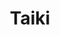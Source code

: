 ---
layout: place
title: "Taiki"
permalink: /new-york/brooklyn/taiki.html
stateAbbr: NY
stateName: New York
cityName: Brooklyn
place_id: ChIJ5yE7xlJawokRcLeu5KNTqgg
photos:
  - name: >-
      places/ChIJ5yE7xlJawokRcLeu5KNTqgg/photos/AeeoHcLoqwhEctYJovBSH0jV1a9Aok4G7nU-KVBBJJ83iPF-pdLzLGDROrXYv8e0tSAHdxhu2TvOTnGT-fy4vflSfIScJuQAdMuWBbq9PfXzrba0j9-F-QrPnTinWnYzhZjRwTNZVa-kn8ItwitduDhWFsj2F9m_8gdpjSgUTwMn3KX9EzM84uArr4fyNmUyxnOc2EiNQoQrAvWDFgf660LdwlugYzQNVdUtrNOTSpFuNBcr_fQehaK1x7N4yx0W1mr2-HqonGTpGPVUUzJ6wrH3hufAAujI77eTZFmG6c14dVwot9Xalw79lPnGRJLe_AIpQ047Jyd--pnMDzsNFqpjm63QxoV5yg1DfVnSd2IOIGmZCjFcstEzhsMurFJBRGIEyRQ1Ud6_MZ3TR-1EpfHgxV--Fo2iu-wDdt99C4X754KDi2ZI
    widthPx: 3024
    heightPx: 4032
    authorAttributions:
      - displayName: Reginald Bullock
        uri: https://maps.google.com/maps/contrib/116798241704192520068
        photoUri: >-
          https://lh3.googleusercontent.com/a/ACg8ocJgxLsEVrpcFIfcIzqHP8_6dakKAmFAKtrXUX0j9O-GhnQQ_g=s100-p-k-no-mo
    flagContentUri: >-
      https://www.google.com/local/imagery/report/?cb_client=maps_api_places.places_api&image_key=!1e10!2sCIHM0ogKEICAgIDa6Mr8ugE&hl=en-US
    googleMapsUri: >-
      https://www.google.com/maps/place//data=!3m4!1e2!3m2!1sCIHM0ogKEICAgIDa6Mr8ugE!2e10!4m2!3m1!1s0x89c25a52c63b21e7:0x8aa53a3e4aeb770
  - name: >-
      places/ChIJ5yE7xlJawokRcLeu5KNTqgg/photos/AeeoHcJrdArKiu8mD1DOLJS1EkeuWeu46t74JE2jRU4tZCNcPL6CWs5uxDwUD6Puv9Or9QzcSmGj1Ug8L_8GkiDUv0r38zZ7OSUekRbMIxO47J_W8v8OlFhMn-EtSJxyYzRQw1SmBz90okcaHVMyBhiDOvwTYicpme27p1-Xas9xet8NaSDa0LJpgd7OS-8l8jxXtMI4537ey1m-_wP1IvJ4DwVGAQWsgv3avB8p0N66mGQxuHaC-K9ANKSY42m0OwccFAVlh8VsCwcJF7ZBhAiRCzQ8L93EdGoutZNFWgdGxtfKrA
    widthPx: 1920
    heightPx: 1280
    authorAttributions:
      - displayName: Taiki
        uri: https://maps.google.com/maps/contrib/114051547822608556868
        photoUri: >-
          https://lh3.googleusercontent.com/a-/ALV-UjX-VMp8TWUQwlB9xrNw_hW47UcKvdnNycsvjjjLjgvaHVfY0vA=s100-p-k-no-mo
    flagContentUri: >-
      https://www.google.com/local/imagery/report/?cb_client=maps_api_places.places_api&image_key=!1e10!2sAF1QipM1Fmvj4d2Ty50AWipJo48FJoz6cOa3QCkRoyps&hl=en-US
    googleMapsUri: >-
      https://www.google.com/maps/place//data=!3m4!1e2!3m2!1sAF1QipM1Fmvj4d2Ty50AWipJo48FJoz6cOa3QCkRoyps!2e10!4m2!3m1!1s0x89c25a52c63b21e7:0x8aa53a3e4aeb770
  - name: >-
      places/ChIJ5yE7xlJawokRcLeu5KNTqgg/photos/AeeoHcKhouQeJyDs-KvQ8UqLLJUphfJMIuPsmsqptCV5FOf-zyVN3WABplD5C2opyPhuxF7l3cFmoXuVt64E_zyuqoeaVCIPpRo3a5mMhTuZ_5OV3cktdD6Tp-Y4i_R7DGVoODmP_9pnwb9--uDYT1Z9rxkVx6S0G8kvMWhnLke_EzXT0UDibbXJKfCEc4PqMbmy0gsYiuNW3GdunZKKB3rblqwJ-SME_4fj5ona6MkYL9tfKCcyU5wrEfVv2xjpVlOJViXOMoAZWN0CMbiWIRMyJ2br2BRVpvP24bdoeGnqbSjTpYzB4GNryQ5McEw9vaSho03M0gz5trStxwDWNGfku4m2cEfQWYf7me0HACOOf6JVQAZY2-Jmg985T_QPc2rp4aCXqXq10agv5YqOe4EAUMK6CtjcrYpcmKnq9ic59MFGsA
    widthPx: 4080
    heightPx: 3072
    authorAttributions:
      - displayName: Greg V
        uri: https://maps.google.com/maps/contrib/111449305212105165431
        photoUri: >-
          https://lh3.googleusercontent.com/a-/ALV-UjV0RdAD2A3kWXxaWVdJ1Ppjzal-Cx6WhWbwUTVrlM5ryKyat0T2MQ=s100-p-k-no-mo
    flagContentUri: >-
      https://www.google.com/local/imagery/report/?cb_client=maps_api_places.places_api&image_key=!1e10!2sCIHM0ogKEICAgIDdyfu6ZQ&hl=en-US
    googleMapsUri: >-
      https://www.google.com/maps/place//data=!3m4!1e2!3m2!1sCIHM0ogKEICAgIDdyfu6ZQ!2e10!4m2!3m1!1s0x89c25a52c63b21e7:0x8aa53a3e4aeb770
  - name: >-
      places/ChIJ5yE7xlJawokRcLeu5KNTqgg/photos/AeeoHcLRjGtDwlhWONs_NR58BoVRYkFmHs7QqKwJ3yWuPjDXIq-ULxlo9SlcrwvUXh0up_H2bSSP54B0wHbcSBCsMyB_jpm6W9JRDzJ-AhquWx5eYhABNAYOdOpo1mEWWmFpoD280uZvY_S0Ew96NXrfOZ5qjZsEngy3JKZeH-sGrkPfuMpz5jevf_6DVdpTCIejCVgQlaDRE6r4wTXQdXKdEU8w2NyXbuCI7z4PC3oeNMSJgGoXe2TytxE8pu7CJZkZh6FwU9_mFph_ICi8QB2JYkZLj1Gx-OzgWyjShpCDg9uhF8lSVSDMZt901LdKXWbKfTC5okV4Iliiue01Ipl_zln9J1HVKlY1KB5Y5svg3IwdIcXsCNqFc7awxiI9I8EXWf4ptqTdd_Vqu358Y-PYY_eGYWXoaqgYNi3Q48-r_8LcsdZJ
    widthPx: 4624
    heightPx: 3472
    authorAttributions:
      - displayName: Lauren Summers
        uri: https://maps.google.com/maps/contrib/110428457091728672746
        photoUri: >-
          https://lh3.googleusercontent.com/a-/ALV-UjWef3ob4nktSOVaPKk_Q8aGieGfbHFZYrVYBt63p2SwTF51fEwhSQ=s100-p-k-no-mo
    flagContentUri: >-
      https://www.google.com/local/imagery/report/?cb_client=maps_api_places.places_api&image_key=!1e10!2sCIHM0ogKEICAgID9y7Lo-gE&hl=en-US
    googleMapsUri: >-
      https://www.google.com/maps/place//data=!3m4!1e2!3m2!1sCIHM0ogKEICAgID9y7Lo-gE!2e10!4m2!3m1!1s0x89c25a52c63b21e7:0x8aa53a3e4aeb770
  - name: >-
      places/ChIJ5yE7xlJawokRcLeu5KNTqgg/photos/AeeoHcLKjDQ5e4Y7LiDGd-wyb1JM8j_JeeT6mBjq4v1cwZ8w8xESpxTlF2f-cbat1Y05XnwceGqnvm4fl9w17ZW2t4iyXRyrOkMnem9R7UMiGtVpWCf8He0eILm4qPxGA7i20-Gy4TCtaMDxpyeQ5uN5hfmqGZS9E4hVhP1ejeIDC_iFEM09KXslrR29yjYMKZWloswVmNtRmiBqW3dWHKOR229urQClybHOrGquBz7mF7bg3uzGkeU-fb143dwkqSujYgVlIhh2Iam0dib3DKbNAmUPDyQLEyowgkudcFBLGm_7yzt9y1GTk6YYIcyxpSE6U5sLkAOVWWUzZM5Uj8TbQrRw14WsTpq-thj6GRMyNAvNRcIpd9zgQKkoatMgqxMMocmjuxhCeC5C15SUfmTLIt--FVM118-c74lar4NiO4p5CSM
    widthPx: 4032
    heightPx: 3024
    authorAttributions:
      - displayName: Good “GoodOldDude” Old Dude
        uri: https://maps.google.com/maps/contrib/116150699846809893399
        photoUri: >-
          https://lh3.googleusercontent.com/a-/ALV-UjVIrcxjhEcMLsHDbA82lKQgRXV2dG1VEKcWJu_LUjScTANVmeXq=s100-p-k-no-mo
    flagContentUri: >-
      https://www.google.com/local/imagery/report/?cb_client=maps_api_places.places_api&image_key=!1e10!2sCIHM0ogKEICAgIC2rsCajwE&hl=en-US
    googleMapsUri: >-
      https://www.google.com/maps/place//data=!3m4!1e2!3m2!1sCIHM0ogKEICAgIC2rsCajwE!2e10!4m2!3m1!1s0x89c25a52c63b21e7:0x8aa53a3e4aeb770
  - name: >-
      places/ChIJ5yE7xlJawokRcLeu5KNTqgg/photos/AeeoHcK_zyFRZMqlI9LwVYMn-w9imOqpqaqUIvkl5a_y-q07cb0WBoV3F43Bkecsfo9KE_VOkbH-W_X_7XE0mKJ9xrQhoPUp0s3UNPAOMqDAvmeT9M69Ufh61MdMFzS_3-LoFI087jYexvRp82GYcUJL8SRFxXi8BFt2MtXi5hGjFFOedY0SmTupfyeVFydFAB5sFyWJhMbx5X3vIFYfkxhwX1x0-DmhR-6jElnNefwwWqf692vtcBGifivNb_t1bIRgzuRRQYjO6GXzDcAJqMT6SMAcHLvqSLDmvamWD5xXm0Wp_lkCYDD7vRCDzOdqmYCJtbgLDKvUighZ5k-GDTe801QAjAJPX1IDJvsOA8J8Ez-CJ6-LEROJWnWor1Lr2H3Yvej2USFwsHJ7cU2MxbXlpyveV7DvydpoxWYSrAza282Mk4w
    widthPx: 4032
    heightPx: 3024
    authorAttributions:
      - displayName: Juan Gutierrez
        uri: https://maps.google.com/maps/contrib/113989847163904010327
        photoUri: >-
          https://lh3.googleusercontent.com/a/ACg8ocJI_YUZ54slgqAMo0IBNN_eTe4dVuUHg3luFm7mu3a8uqB08A=s100-p-k-no-mo
    flagContentUri: >-
      https://www.google.com/local/imagery/report/?cb_client=maps_api_places.places_api&image_key=!1e10!2sCIHM0ogKEICAgIDpvf6FmQE&hl=en-US
    googleMapsUri: >-
      https://www.google.com/maps/place//data=!3m4!1e2!3m2!1sCIHM0ogKEICAgIDpvf6FmQE!2e10!4m2!3m1!1s0x89c25a52c63b21e7:0x8aa53a3e4aeb770
  - name: >-
      places/ChIJ5yE7xlJawokRcLeu5KNTqgg/photos/AeeoHcLWjbJXyv4UxVnOIn9eEB-YisYiy2K_l0SekmaaUskre2TyeKcxsfvgXgDslvQDd-had80pLJTkRIMHXASebHMrTMFJizmapvhh0NK5HiWcS-wsw6sNIyGhDTi4WB6zJIaQrDSVVwwk6bmWXxfQooRXFB1B4tMZkSN9nLpnLDFoLdikNjNS2noy2mjZCZC9HGjIRg-gzOEFFEFeCAygVLyaubPFWGXly3u5ga0_VAvllTObZ4OhUnebLaID7wQH-1KaWzuFE8Zn66VPWVUTpWsKHNofsYdhFpUrBiv1c2cRLmIGMDj60tfBEWg4geJoVGLzqQY6-q14E_IkaqxCXbh4KZt8MwFXIQ7_jZmzWzNQQbwLAfeX5r-ax_Vk8GJ8Ugt1woBHwct--mgMP_Cl_r9kuOKDafmpK7UNFYdAjIwClt0
    widthPx: 3024
    heightPx: 4032
    authorAttributions:
      - displayName: Alexandra “Ale” Paredes
        uri: https://maps.google.com/maps/contrib/106570663053280574168
        photoUri: >-
          https://lh3.googleusercontent.com/a-/ALV-UjU_2gUOzPYd5Mak2IpS6KCXE9A9d35EW8LMWWNztoiPalZgAVoAJw=s100-p-k-no-mo
    flagContentUri: >-
      https://www.google.com/local/imagery/report/?cb_client=maps_api_places.places_api&image_key=!1e10!2sCIHM0ogKEICAgIDqioC_ggE&hl=en-US
    googleMapsUri: >-
      https://www.google.com/maps/place//data=!3m4!1e2!3m2!1sCIHM0ogKEICAgIDqioC_ggE!2e10!4m2!3m1!1s0x89c25a52c63b21e7:0x8aa53a3e4aeb770
  - name: >-
      places/ChIJ5yE7xlJawokRcLeu5KNTqgg/photos/AeeoHcL4oNPjhcqncuhL68zAHH546Y-kygvcyF_2eWy285Wp5LB_wXkOeww7Rzvo9NTUDeYQm_HnvZzOTrTmILH8j99yVKIxtPG2ZFxFtEX59s2L4DVOVjY0FaAlDj_0H5VUqyHBbmi_6lq60aQ4D4b2z7xo5x3wO9Vis84IbL2tXhnxDULOcjJxRUp_pQ44whkbig9C65iHJMKswxrtJ7Ny8Vbg5YXlIf1X0XPTKj7tB1rWQlJSLqHBql3nN7-2aG0heH6j-LfrJtMKl0pS6Qt0e1JtMPWcEOkhnb4ktsfWk-pAkhaogBW3uMdT7ZKpqyPbH5m0M68pmWqayJvjXY7WiyU-XxBm_PUUNLy6K7tHvGnXOrOyiFl76AM1tXKZ8qAyHbLvjJKo5zewI6GHAH0oXqdNXRsy6tjiOdIoBVY2LAZ7_tQo
    widthPx: 4080
    heightPx: 3072
    authorAttributions:
      - displayName: Javier Kohen
        uri: https://maps.google.com/maps/contrib/114955250538652050870
        photoUri: >-
          https://lh3.googleusercontent.com/a-/ALV-UjWpx_naboFyS9hPV2vugnqK3-l4129suf5aMbaPbgYVN0P1ZJku=s100-p-k-no-mo
    flagContentUri: >-
      https://www.google.com/local/imagery/report/?cb_client=maps_api_places.places_api&image_key=!1e10!2sCIHM0ogKEICAgIDjosaNqgE&hl=en-US
    googleMapsUri: >-
      https://www.google.com/maps/place//data=!3m4!1e2!3m2!1sCIHM0ogKEICAgIDjosaNqgE!2e10!4m2!3m1!1s0x89c25a52c63b21e7:0x8aa53a3e4aeb770
  - name: >-
      places/ChIJ5yE7xlJawokRcLeu5KNTqgg/photos/AeeoHcLDv4VcMaZEhrzQSIr7aZAqxMb74x-GEVOvlfWaSwzEFX6UikCuSsRLwJ5ZtQy65gXhb71R3QxUQ3uUrjn0mgSzmun5E5eyccJLGqYbZSmz0LV2pIdoMuz1tKd4Cz1hZVehvSJkCl0ox2PAQbP2SkBWP7iufly7_6vwIksn5MBMOkkf-20mozxYpq9CjZ77qU3iw1Q9DKghFSkx6Tr_SNXNATGvyfprROX6p77bmmayR9ao_pewwoKEUIIaGbmE4YPO4dHLLV0pNgF_6RAyaGAeGPXTG_7roNxTGzUc3VszJ_mKQYc06D1btkM1jWDzP8_nvQvyzgYpPKPaPPqcpcIQHFd5Ng2JMH0XCcL5jOtZpOPX5qThW_nGkqGZ00PBevCCfZPiD48MaW6sWFyTUvYTjXQ5VqsvxACa7imwyjJ8_g
    widthPx: 3024
    heightPx: 4032
    authorAttributions:
      - displayName: Kaidi Zhang
        uri: https://maps.google.com/maps/contrib/110637145605545106200
        photoUri: >-
          https://lh3.googleusercontent.com/a-/ALV-UjXEavo-bVqiFuUgH3z7Cj5yyJFrnvVWGntj3L7FWkQb3IbiKbx_=s100-p-k-no-mo
    flagContentUri: >-
      https://www.google.com/local/imagery/report/?cb_client=maps_api_places.places_api&image_key=!1e10!2sCIHM0ogKEICAgICZg_vRcw&hl=en-US
    googleMapsUri: >-
      https://www.google.com/maps/place//data=!3m4!1e2!3m2!1sCIHM0ogKEICAgICZg_vRcw!2e10!4m2!3m1!1s0x89c25a52c63b21e7:0x8aa53a3e4aeb770
  - name: >-
      places/ChIJ5yE7xlJawokRcLeu5KNTqgg/photos/AeeoHcKhGW0N6mp6qqE0WbkRIVgv17arUiL6UaXiKWiTnF1vAgs1nmI5GNg1qool3m5Tb6GEl8mjP-kSqlHMEnP9sxcPcCXTwFyOIPgMJQ4CxrivMNukNNdTU1nsDpmtge1OxcM7_F1sRlltYrsKK1YsRAdUjycI6cFBRu3j3ChGHQLjZntAAxozTuvYGBIwlo4cMpOtVv0dEr4bE8e6Ch8etAaNvAewjBPs0RY7bdX7WjJ8_AY48if8GcCIBS_MwgaruHujNnhBK63YUCxbduLSUqoY46erY_W2x1n7ZOYMOM3KGQ4oRLKFfZDeffDABZqLyXF403YQ6JimyIKjH9Vsv0kwN3_H4Y9S_692M2msSPiSEa0iRqLjjwPzxCdebY3Am3ls8suBCBkI5a5dyoBQ_tMYCfRULodyPr4aq1gAeBr8LaGj
    widthPx: 3024
    heightPx: 4032
    authorAttributions:
      - displayName: Gianna Salmas
        uri: https://maps.google.com/maps/contrib/112422668535582317523
        photoUri: >-
          https://lh3.googleusercontent.com/a-/ALV-UjUBKPdwD_XhEp9TqzH8cd_YtCpQLtflV-5leBE7QOrQB99KcRvc=s100-p-k-no-mo
    flagContentUri: >-
      https://www.google.com/local/imagery/report/?cb_client=maps_api_places.places_api&image_key=!1e10!2sCIHM0ogKEICAgICun7PEzQE&hl=en-US
    googleMapsUri: >-
      https://www.google.com/maps/place//data=!3m4!1e2!3m2!1sCIHM0ogKEICAgICun7PEzQE!2e10!4m2!3m1!1s0x89c25a52c63b21e7:0x8aa53a3e4aeb770
address: 134 Nevins St, Brooklyn, NY 11217, USA
street: 134 Nevins St
city: Brooklyn
state: NY
zip: '11217'
country: USA
neighborhood: Boerum Hill
latitude: '40.684631'
longitude: '-73.983897'
accessibility_options:
  wheelchairAccessibleEntrance: true
  wheelchairAccessibleRestroom: true
  wheelchairAccessibleSeating: true
business_status: OPERATIONAL
name: Taiki
google_maps_links:
  directionsUri: >-
    https://www.google.com/maps/dir//''/data=!4m7!4m6!1m1!4e2!1m2!1m1!1s0x89c25a52c63b21e7:0x8aa53a3e4aeb770!3e0
  placeUri: https://maps.google.com/?cid=624403461725665136
  writeAReviewUri: >-
    https://www.google.com/maps/place//data=!4m3!3m2!1s0x89c25a52c63b21e7:0x8aa53a3e4aeb770!12e1
  reviewsUri: >-
    https://www.google.com/maps/place//data=!4m4!3m3!1s0x89c25a52c63b21e7:0x8aa53a3e4aeb770!9m1!1b1
  photosUri: >-
    https://www.google.com/maps/place//data=!4m3!3m2!1s0x89c25a52c63b21e7:0x8aa53a3e4aeb770!10e5
primary_type: Sushi Restaurant
opening_hours:
  regular: null
  current: null
secondary_opening_hours:
  regular:
    weekdayDescriptions: null
    type: null
  current:
    weekdayDescriptions: null
    type: null
phone: null
price_level: null
price_range: null
rating: null
rating_count: 0
website: null
description: null
reviews: null
parking_options: null
payment_options: null
allow_dogs: null
curbside_pickup: null
delivery: null
dine_in: null
good_for_children: null
good_for_groups: null
good_for_sports: null
live_music: null
menu_for_children: null
outdoor_seating: null
reservable: null
restroom: null
serves_beer: null
serves_breakfast: null
serves_brunch: null
serves_cocktails: null
serves_coffee: null
serves_dinner: null
serves_dessert: null
serves_lunch: null
serves_vegetarian_food: null
serves_wine: null
takeout: null
slug: Taiki

---